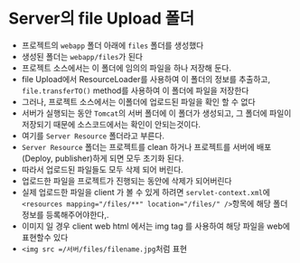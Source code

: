 # Server의 file Upload 폴더
- 프로젝트의 `webapp` 폴더 아래에 `files` 폴더를 생성했다
- 생성된 폴더는 `webapp/files`가 된다
- 프로젝트 소스에서는 이 폴더에 임의의 파일을 하나 저장해 둔다.
- file Upload에서 ResourceLoader를 사용하여 이 폴더의 정보를
추출하고,` file.transferTO()` method를 사용하여 이 폴더에 파일을 저장한다
- 그러나, 프로젝트 소스에서는 이폴더에 업로드된 파일을 확인 할 수 없다
- 서버가 실행되는 동안 `Tomcat`의 서버 폴더에 이 폴더가 생성되고,
그 폴더에 파일이 저장되기 때문에 소스코드에서는 확인이 안되는것이다.
- 여기를 `Server Resource` 폴더라고 부른다.
- `Server Resource` 폴더는 프로젝트를 clean 하거나 프로젝트를 서버에 배포(Deploy, publisher)하게 되면 모두 초기화 된다.
- 따라서 업로드된 파일들도 모두 삭제 되어 버린다.
- 업로드한 파일을 프로젝트가 진행되는 동안에 삭제가 되어버린다
- 실제 업로드한 파일을 client 가 볼 수 있게 하려면
`servlet-context.xml`에
`<resources mapping="/files/**" location="/files/" />`항목에 해당 폴더 정보를 등록해주어야한다,.
- 이미지 일 경우 client web html 에서는 img tag 를 사용하여 해당 파일을 web에 표현할수 있다
- `<img src =/서버/files/filename.jpg`처럼 표현